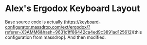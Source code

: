 # Alex's Ergodox Keyboard Layout

Base source code is actually (https://keyboard-configurator.massdrop.com/ext/ergodox/?referer=X3AMM6&hash=9631c1ff86442ca4ed9c3891ad125612)[this configuration from massdrop]. And then modified.